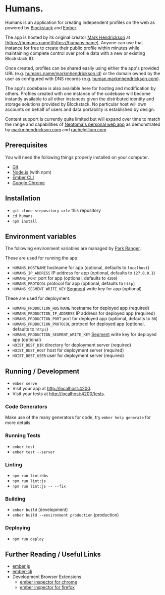 # Humans.

Humans is an application for creating independent profiles on the web as powered by [Blockstack](https://blockstack.org/) and [Ember](https://emberjs.com/).

The app is hosted by its original creator [Mark Hendrickson](https://markmhendrickson.com/) at [https://humans.name](https://humans.name).
Anyone can use that instance for free to create their public profile within minutes while maintaining complete control over profile data with a new or existing Blockstack ID.

Once created, profiles can be shared easily using either the app's provided URL (e.g. [humans.name/markmhendrickson.id](https://humans.name/markmhendrickson.id)) or the domain owned by the user as configured with DNS records (e.g. [human.markmhendrickson.com](http://human.markmhendrickson.com)).

The app's codebase is also available here for hosting and modification by others. Profiles created with one instance of the codebase will become instantly available to all other instances given the distributed identity and storage solutions provided by Blockstack. No particular host will own accounts on behalf of users and data portability is established by design.

Content support is currently quite limited but will expand over time to match the range and capabilities of [Neotoma's personal web app](https://github.com/neotoma/personal-web) as demonstrated by [markmhendrickson.com](https://markmhendrickson.com) and [rachelgillum.com](https://rachelgillum.com).

## Prerequisites

You will need the following things properly installed on your computer.

* [Git](https://git-scm.com/)
* [Node.js](https://nodejs.org/) (with npm)
* [Ember CLI](https://ember-cli.com/)
* [Google Chrome](https://google.com/chrome/)

## Installation

* `git clone <repository-url>` this repository
* `cd humans`
* `npm install`

## Environment variables

The following environment variables are managed by [Park Ranger](https://github.com/markmhx/park-ranger).

These are used for running the app:

* `HUMANS_HOSTNAME` hostname for app (optional, defaults to `localhost`)
* `HUMANS_IP_ADDRESS` IP address for app (optional, defaults to `127.0.0.1`)
* `HUMANS_PORT` port for app (optional, defaults to `4200`)
* `HUMANS_PROTOCOL` protocol for app (optional, defaults to `http`)
* `HUMANS_SEGMENT_WRITE_KEY` [Segment](http://segment.com) write key for app (optional)

These are used for deployment:

* `HUMANS_PRODUCTION_HOSTNAME` hostname for deployed app (required)
* `HUMANS_PRODUCTION_IP_ADDRESS` IP address for deployed app (required)
* `HUMANS_PRODUCTION_PORT` port for deployed app (optional, defaults to `80`)
* `HUMANS_PRODUCTION_PROTOCOL` protocol for deployed app (optional, defaults to `https`)
* `HUMANS_PRODUCTION_SEGMENT_WRITE_KEY` [Segment](http://segment.com) write key for deployed app (optional)
* `HOIST_DEST_DIR` directory for deployment server (required)
* `HOIST_DEST_HOST` host for deployment server (required)
* `HOIST_DEST_USER` user for deployment server (required)

## Running / Development

* `ember serve`
* Visit your app at [http://localhost:4200](http://localhost:4200).
* Visit your tests at [http://localhost:4200/tests](http://localhost:4200/tests).

### Code Generators

Make use of the many generators for code, try `ember help generate` for more details

### Running Tests

* `ember test`
* `ember test --server`

### Linting

* `npm run lint:hbs`
* `npm run lint:js`
* `npm run lint:js -- --fix`

### Building

* `ember build` (development)
* `ember build --environment production` (production)

### Deploying

* `npm run deploy`

## Further Reading / Useful Links

* [ember.js](https://emberjs.com/)
* [ember-cli](https://ember-cli.com/)
* Development Browser Extensions
  * [ember inspector for chrome](https://chrome.google.com/webstore/detail/ember-inspector/bmdblncegkenkacieihfhpjfppoconhi)
  * [ember inspector for firefox](https://addons.mozilla.org/en-US/firefox/addon/ember-inspector/)
